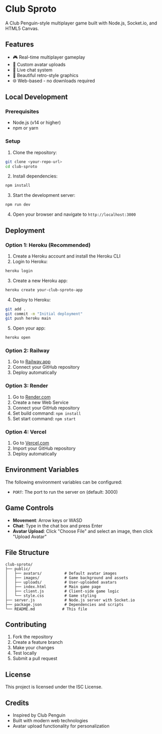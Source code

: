 # Club Sproto

A Club Penguin-style multiplayer game built with Node.js, Socket.io, and HTML5 Canvas.

## Features

- 🎮 Real-time multiplayer gameplay
- 👤 Custom avatar uploads
- 💬 Live chat system
- 🎨 Beautiful retro-style graphics
- 🌐 Web-based - no downloads required

## Local Development

### Prerequisites

- Node.js (v14 or higher)
- npm or yarn

### Setup

1. Clone the repository:
```bash
git clone <your-repo-url>
cd club-sproto
```

2. Install dependencies:
```bash
npm install
```

3. Start the development server:
```bash
npm run dev
```

4. Open your browser and navigate to `http://localhost:3000`

## Deployment

### Option 1: Heroku (Recommended)

1. Create a Heroku account and install the Heroku CLI
2. Login to Heroku:
```bash
heroku login
```

3. Create a new Heroku app:
```bash
heroku create your-club-sproto-app
```

4. Deploy to Heroku:
```bash
git add .
git commit -m "Initial deployment"
git push heroku main
```

5. Open your app:
```bash
heroku open
```

### Option 2: Railway

1. Go to [Railway.app](https://railway.app)
2. Connect your GitHub repository
3. Deploy automatically

### Option 3: Render

1. Go to [Render.com](https://render.com)
2. Create a new Web Service
3. Connect your GitHub repository
4. Set build command: `npm install`
5. Set start command: `npm start`

### Option 4: Vercel

1. Go to [Vercel.com](https://vercel.com)
2. Import your GitHub repository
3. Deploy automatically

## Environment Variables

The following environment variables can be configured:

- `PORT`: The port to run the server on (default: 3000)

## Game Controls

- **Movement**: Arrow keys or WASD
- **Chat**: Type in the chat box and press Enter
- **Avatar Upload**: Click "Choose File" and select an image, then click "Upload Avatar"

## File Structure

```
club-sproto/
├── public/
│   ├── avatars/          # Default avatar images
│   ├── images/           # Game background and assets
│   ├── uploads/          # User-uploaded avatars
│   ├── index.html        # Main game page
│   ├── client.js         # Client-side game logic
│   └── style.css         # Game styling
├── server.js             # Node.js server with Socket.io
├── package.json          # Dependencies and scripts
└── README.md            # This file
```

## Contributing

1. Fork the repository
2. Create a feature branch
3. Make your changes
4. Test locally
5. Submit a pull request

## License

This project is licensed under the ISC License.

## Credits

- Inspired by Club Penguin
- Built with modern web technologies
- Avatar upload functionality for personalization 
